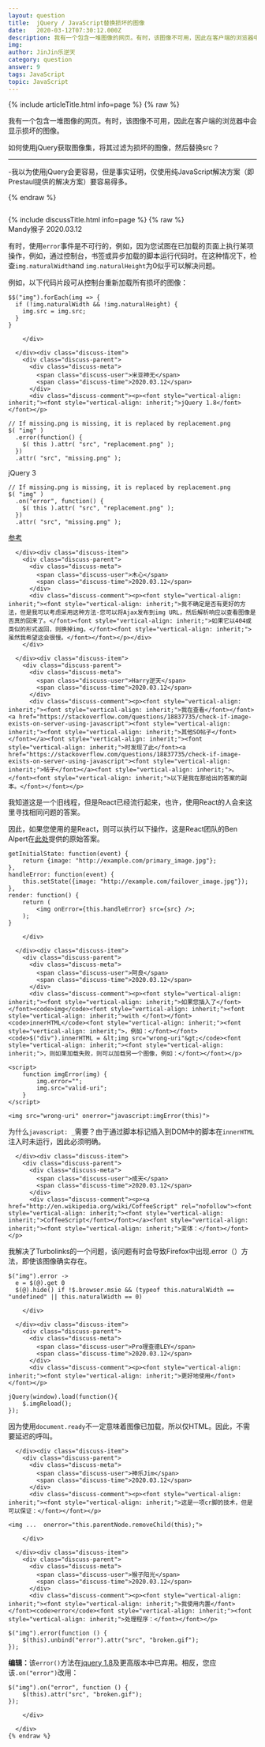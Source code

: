 ```yaml
---
layout: question
title:  jQuery / JavaScript替换损坏的图像
date:   2020-03-12T07:30:12.000Z
description: 我有一个包含一堆图像的网页。有时，该图像不可用，因此在客户端的浏览器中会显示损坏的图像。如何使用jQuery获取图像集，将其过滤为损坏的图像，然后替换...
img: 
author: JinJin乐逆天
category: question
answer: 9
tags: JavaScript
topic: JavaScript
---
```

<div class="article-root">
  <div class="article">
    {% include articleTitle.html info=page %}
    {% raw %}
    <div class="article-content"><p><font style="vertical-align: inherit;"><font style="vertical-align: inherit;">我有一个包含一堆图像的网页。</font><font style="vertical-align: inherit;">有时，该图像不可用，因此在客户端的浏览器中会显示损坏的图像。</font></font></p>

<p><font style="vertical-align: inherit;"><font style="vertical-align: inherit;">如何使用jQuery获取图像集，将其过滤为损坏的图像，然后替换src？</font></font></p>

<hr>

<p><font style="vertical-align: inherit;"><font style="vertical-align: inherit;">-我以为使用jQuery会更容易，但是事实证明，仅使用纯JavaScript解决方案（即Prestaul提供的解决方案）要容易得多。</font></font></p></div>
    {% endraw %}
  </div>
  <p style="height: 0;width:0;overflow: hidden;"> 第1064篇《jQuery / JavaScript替换损坏的图像》来自Winter(https://github.com/aiyld/aiyld.github.io)的站点</p>
  <div class="discuss-wrapper">
    {% include discussTitle.html info=page %}
    {% raw %}
    <div class="discuss-item">
        <div class="discuss-parent">
          <div class="discuss-meta">
            <span class="discuss-user">Mandy猴子</span>
            <span class="discuss-time">2020.03.12</span>
          </div>
          <div class="discuss-comment"><p><font style="vertical-align: inherit;"><font style="vertical-align: inherit;">有时，使用</font></font><code>error</code><font style="vertical-align: inherit;"><font style="vertical-align: inherit;">事件是不可行的，例如，因为您试图在已加载的页面上执行某项操作，例如，通过控制台，书签或异步加载的脚本运行代码时。</font><font style="vertical-align: inherit;">在这种情况下，检查</font></font><code>img.naturalWidth</code><font style="vertical-align: inherit;"><font style="vertical-align: inherit;">and </font></font><code>img.naturalHeight</code><font style="vertical-align: inherit;"><font style="vertical-align: inherit;">为0似乎可以解决问题。</font></font></p>

<p><font style="vertical-align: inherit;"><font style="vertical-align: inherit;">例如，以下代码片段可从控制台重新加载所有损坏的图像： </font></font></p>

<pre><code>$$("img").forEach(img =&gt; {<font></font>
  if (!img.naturalWidth &amp;&amp; !img.naturalHeight) {<font></font>
    img.src = img.src;<font></font>
  }<font></font>
}<font></font>
</code></pre></div>
        </div>
        
      </div><div class="discuss-item">
        <div class="discuss-parent">
          <div class="discuss-meta">
            <span class="discuss-user">米亚神无</span>
            <span class="discuss-time">2020.03.12</span>
          </div>
          <div class="discuss-comment"><p><font style="vertical-align: inherit;"><font style="vertical-align: inherit;">jQuery 1.8</font></font></p>

<pre><code>// If missing.png is missing, it is replaced by replacement.png<font></font>
$( "img" )<font></font>
  .error(function() {<font></font>
    $( this ).attr( "src", "replacement.png" );<font></font>
  })<font></font>
  .attr( "src", "missing.png" );<font></font>
</code></pre>

<p><font style="vertical-align: inherit;"><font style="vertical-align: inherit;">jQuery 3</font></font></p>

<pre><code>// If missing.png is missing, it is replaced by replacement.png<font></font>
$( "img" )<font></font>
  .on("error", function() {<font></font>
    $( this ).attr( "src", "replacement.png" );<font></font>
  })<font></font>
  .attr( "src", "missing.png" );<font></font>
</code></pre>

<p><a href="https://api.jquery.com/error/" rel="nofollow noreferrer"><font style="vertical-align: inherit;"><font style="vertical-align: inherit;">参考</font></font></a></p></div>
        </div>
        
      </div><div class="discuss-item">
        <div class="discuss-parent">
          <div class="discuss-meta">
            <span class="discuss-user">木心</span>
            <span class="discuss-time">2020.03.12</span>
          </div>
          <div class="discuss-comment"><p><font style="vertical-align: inherit;"><font style="vertical-align: inherit;">我不确定是否有更好的方法，但是我可以考虑采用这种方法-您可以将Ajax发布到img URL，然后解析响应以查看图像是否真的回来了。</font><font style="vertical-align: inherit;">如果它以404或类似的形式返回，则换掉img。</font><font style="vertical-align: inherit;">虽然我希望这会很慢。</font></font></p></div>
        </div>
        
      </div><div class="discuss-item">
        <div class="discuss-parent">
          <div class="discuss-meta">
            <span class="discuss-user">Harry逆天</span>
            <span class="discuss-time">2020.03.12</span>
          </div>
          <div class="discuss-comment"><p><font style="vertical-align: inherit;"><font style="vertical-align: inherit;">我在查看</font></font><a href="https://stackoverflow.com/questions/18837735/check-if-image-exists-on-server-using-javascript"><font style="vertical-align: inherit;"><font style="vertical-align: inherit;">其他SO帖子</font></font></a><font style="vertical-align: inherit;"><font style="vertical-align: inherit;">时发现了此</font><a href="https://stackoverflow.com/questions/18837735/check-if-image-exists-on-server-using-javascript"><font style="vertical-align: inherit;">帖子</font></a><font style="vertical-align: inherit;">。</font><font style="vertical-align: inherit;">以下是我在那给出的答案的副本。</font></font></p>

<p><font style="vertical-align: inherit;"><font style="vertical-align: inherit;">我知道这是一个旧线程，但是React已经流行起来，也许，使用React的人会来这里寻找相同问题的答案。</font></font></p>

<p><font style="vertical-align: inherit;"><font style="vertical-align: inherit;">因此，如果您使用的是React，则可以执行以下操作，这是React团队的Ben Alpert在</font><a href="https://discuss.reactjs.org/t/onerror-for-img-to-hide-images-with-error/2094" rel="nofollow noreferrer"><font style="vertical-align: inherit;">此处</font></a><font style="vertical-align: inherit;">提供的原始答案。</font></font><a href="https://discuss.reactjs.org/t/onerror-for-img-to-hide-images-with-error/2094" rel="nofollow noreferrer"><font style="vertical-align: inherit;"></font></a></p>

<pre><code>getInitialState: function(event) {<font></font>
    return {image: "http://example.com/primary_image.jpg"};<font></font>
},<font></font>
handleError: function(event) {<font></font>
    this.setState({image: "http://example.com/failover_image.jpg"});<font></font>
},<font></font>
render: function() {<font></font>
    return (<font></font>
        &lt;img onError={this.handleError} src={src} /&gt;;<font></font>
    );<font></font>
}<font></font>
</code></pre></div>
        </div>
        
      </div><div class="discuss-item">
        <div class="discuss-parent">
          <div class="discuss-meta">
            <span class="discuss-user">阿良</span>
            <span class="discuss-time">2020.03.12</span>
          </div>
          <div class="discuss-comment"><p><font style="vertical-align: inherit;"><font style="vertical-align: inherit;">如果您插入了</font></font><code>img</code><font style="vertical-align: inherit;"><font style="vertical-align: inherit;">with </font></font><code>innerHTML</code><font style="vertical-align: inherit;"><font style="vertical-align: inherit;">，例如：</font></font><code>$("div").innerHTML = &lt;img src="wrong-uri"&gt;</code><font style="vertical-align: inherit;"><font style="vertical-align: inherit;">，则如果加载失败，则可以加载另一个图像，例如：</font></font></p>

<pre><code>&lt;script&gt;<font></font>
    function imgError(img) {<font></font>
        img.error="";<font></font>
        img.src="valid-uri";<font></font>
    }<font></font>
&lt;/script&gt;<font></font>
<font></font>
&lt;img src="wrong-uri" onerror="javascript:imgError(this)"&gt;<font></font>
</code></pre>

<p><font style="vertical-align: inherit;"><font style="vertical-align: inherit;">为什么</font></font><code>javascript: _</code><font style="vertical-align: inherit;"><font style="vertical-align: inherit;">需要？</font><font style="vertical-align: inherit;">由于通过脚本标记插入到DOM中的脚本在</font></font><code>innerHTML</code><font style="vertical-align: inherit;"><font style="vertical-align: inherit;">注入时未运行，因此必须明确。</font></font></p></div>
        </div>
        
      </div><div class="discuss-item">
        <div class="discuss-parent">
          <div class="discuss-meta">
            <span class="discuss-user">成天</span>
            <span class="discuss-time">2020.03.12</span>
          </div>
          <div class="discuss-comment"><p><a href="http://en.wikipedia.org/wiki/CoffeeScript" rel="nofollow"><font style="vertical-align: inherit;"><font style="vertical-align: inherit;">CoffeeScript</font></font></a><font style="vertical-align: inherit;"><font style="vertical-align: inherit;">变体：</font></font></p>

<p><font style="vertical-align: inherit;"><font style="vertical-align: inherit;">我解决了Turbolinks的一个问题，该问题有时会导致Firefox中出现.error（）方法，即使该图像确实存在。</font></font></p>

<pre><code>$("img").error -&gt;<font></font>
  e = $(@).get 0<font></font>
  $(@).hide() if !$.browser.msie &amp;&amp; (typeof this.naturalWidth == "undefined" || this.naturalWidth == 0)<font></font>
</code></pre></div>
        </div>
        
      </div><div class="discuss-item">
        <div class="discuss-parent">
          <div class="discuss-meta">
            <span class="discuss-user">Pro理查德LEY</span>
            <span class="discuss-time">2020.03.12</span>
          </div>
          <div class="discuss-comment"><p><font style="vertical-align: inherit;"><font style="vertical-align: inherit;">更好地使用</font></font></p>

<pre><code>jQuery(window).load(function(){<font></font>
    $.imgReload();<font></font>
});<font></font>
</code></pre>

<p><font style="vertical-align: inherit;"><font style="vertical-align: inherit;">因为使用</font></font><code>document.ready</code><font style="vertical-align: inherit;"><font style="vertical-align: inherit;">不一定意味着图像已加载，所以仅HTML。</font><font style="vertical-align: inherit;">因此，不需要延迟的呼叫。</font></font></p></div>
        </div>
        
      </div><div class="discuss-item">
        <div class="discuss-parent">
          <div class="discuss-meta">
            <span class="discuss-user">神乐Jim</span>
            <span class="discuss-time">2020.03.12</span>
          </div>
          <div class="discuss-comment"><p><font style="vertical-align: inherit;"><font style="vertical-align: inherit;">这是一项cr脚的技术，但是可以保证：</font></font></p>

<pre><code>&lt;img ...  onerror="this.parentNode.removeChild(this);"&gt;
</code></pre></div>
        </div>
        
      </div><div class="discuss-item">
        <div class="discuss-parent">
          <div class="discuss-meta">
            <span class="discuss-user">猴子阳光</span>
            <span class="discuss-time">2020.03.12</span>
          </div>
          <div class="discuss-comment"><p><font style="vertical-align: inherit;"><font style="vertical-align: inherit;">我使用内置</font></font><code>error</code><font style="vertical-align: inherit;"><font style="vertical-align: inherit;">处理程序：</font></font></p>

<pre><code>$("img").error(function () {<font></font>
    $(this).unbind("error").attr("src", "broken.gif");<font></font>
});<font></font>
</code></pre>

<p><strong><font style="vertical-align: inherit;"><font style="vertical-align: inherit;">编辑：</font></font></strong><font style="vertical-align: inherit;"><font style="vertical-align: inherit;">该</font></font><code>error()</code><font style="vertical-align: inherit;"><font style="vertical-align: inherit;">方法在</font></font><a href="https://api.jquery.com/error/" rel="noreferrer"><font style="vertical-align: inherit;"><font style="vertical-align: inherit;">jquery 1.8</font></font></a><font style="vertical-align: inherit;"><font style="vertical-align: inherit;">及更高版本中</font><font style="vertical-align: inherit;">已弃用</font><font style="vertical-align: inherit;">。</font><font style="vertical-align: inherit;">相反，您应该</font></font><code>.on("error")</code><font style="vertical-align: inherit;"><font style="vertical-align: inherit;">改用：</font></font></p>

<pre><code>$("img").on("error", function () {<font></font>
    $(this).attr("src", "broken.gif");<font></font>
});<font></font>
</code></pre></div>
        </div>
        
      </div>
    {% endraw %}
  </div>
<div>
